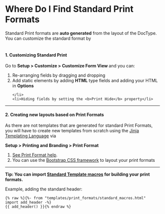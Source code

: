 <!-- add-breadcrumbs -->
# Where Do I Find Standard Print Formats

Standard Print formats are <b>auto generated</b> from the layout of the DocType. You can customize the standard format by
<br>
<br>

<h4>1. Customizing Standard Print</h4>
Go to <b>Setup &gt; Customize &gt; Customize Form View </b>and you can:
<br>
<ol>
    <li>Re-arranging fields by dragging and dropping</li>
    <li>Add static elements by adding <b>HTML</b> type fields and adding your HTML in <b>Options</b>

    </li>
    <li>Hiding fields by setting the <b>Print Hide</b> property</li>
</ol>
<hr>

<h4>2. Creating new layouts based on Print Formats</h4>

<p>As there are not templates that are generated for standard Print Formats, you will have to create new templates from scratch using the <a href="http://jinja.pocoo.org/" target="_blank">Jinja Templating Language</a> via</p>
<p><b>Setup &gt; Printing and Branding &gt; Print Format</b>

</p>
<ol>
    <li><a href="https://erpnext.com/user-guide/customize-erpnext/print-format" target="_blank">See Print Format help</a>.
        <br>
    </li>
    <li>You can use the <a href="http://getbootstrap.com" target="_blank">Bootstrap CSS framework</a> to layout your print formats
        <br>
    </li>
</ol>
<hr>
<p><b>Tip: You can import <a href="https://github.com/frappe/frappe/blob/develop/frappe/templates/print_formats/standard_macros.html" target="_blank">Standard Template macros</a> for building your print formats.</b>

</p>
<p>Example, adding the standard header:
    <br>
</p>
<pre><code>{% raw %}{%- from "templates/print_formats/standard_macros.html" import add_header -%}
{{ add_header() }}{% endraw %}
</code></pre>
